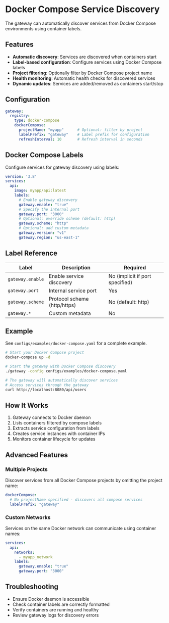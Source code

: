 # Docker Compose Service Discovery

The gateway can automatically discover services from Docker Compose environments using container labels.

## Features

- **Automatic discovery**: Services are discovered when containers start
- **Label-based configuration**: Configure services using Docker Compose labels
- **Project filtering**: Optionally filter by Docker Compose project name
- **Health monitoring**: Automatic health checks for discovered services
- **Dynamic updates**: Services are added/removed as containers start/stop

## Configuration

```yaml
gateway:
  registry:
    type: docker-compose
    dockerCompose:
      projectName: "myapp"      # Optional: filter by project
      labelPrefix: "gateway"    # Label prefix for configuration
      refreshInterval: 10       # Refresh interval in seconds
```

## Docker Compose Labels

Configure services for gateway discovery using labels:

```yaml
version: '3.8'
services:
  api:
    image: myapp/api:latest
    labels:
      # Enable gateway discovery
      gateway.enable: "true"
      # Specify the internal port
      gateway.port: "3000"
      # Optional: override scheme (default: http)
      gateway.scheme: "http"
      # Optional: add custom metadata
      gateway.version: "v1"
      gateway.region: "us-east-1"
```

## Label Reference

| Label | Description | Required |
|-------|-------------|----------|
| `gateway.enable` | Enable service discovery | No (implicit if port specified) |
| `gateway.port` | Internal service port | Yes |
| `gateway.scheme` | Protocol scheme (http/https) | No (default: http) |
| `gateway.*` | Custom metadata | No |

## Example

See `configs/examples/docker-compose.yaml` for a complete example.

```bash
# Start your Docker Compose project
docker-compose up -d

# Start the gateway with Docker Compose discovery
./gateway -config configs/examples/docker-compose.yaml

# The gateway will automatically discover services
# Access services through the gateway
curl http://localhost:8080/api/users
```

## How It Works

1. Gateway connects to Docker daemon
2. Lists containers filtered by compose labels
3. Extracts service configuration from labels
4. Creates service instances with container IPs
5. Monitors container lifecycle for updates

## Advanced Features

### Multiple Projects

Discover services from all Docker Compose projects by omitting the project name:

```yaml
dockerCompose:
  # No projectName specified - discovers all compose services
  labelPrefix: "gateway"
```

### Custom Networks

Services on the same Docker network can communicate using container names:

```yaml
services:
  api:
    networks:
      - myapp_network
    labels:
      gateway.enable: "true"
      gateway.port: "3000"
```

## Troubleshooting

- Ensure Docker daemon is accessible
- Check container labels are correctly formatted
- Verify containers are running and healthy
- Review gateway logs for discovery errors